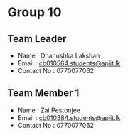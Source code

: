 # Group 10

## Team Leader
- Name : Dhanushka Lakshan
- Email : cb010564.students@apiit.lk
- Contact No : 0770077062

## Team Member 1
- Name : Zai Pestonjee
- Email : cb010384.students@apiit.lk
- Contact No : 0770077062

